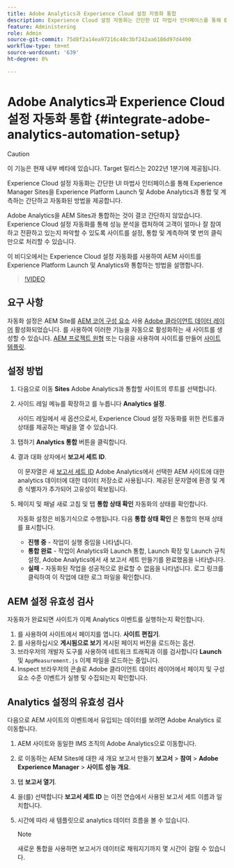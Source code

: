 ```yaml
---
title: Adobe Analytics과 Experience Cloud 설정 자동화 통합
description: Experience Cloud 설정 자동화는 간단한 UI 마법사 인터페이스를 통해 Experience Manager Sites을 Experience Platform Launch 및 Adobe Analytics과 통합 및 계측하는 간단하고 자동화된 방법을 제공합니다. 자체 사이트에서 자동화된 설정을 사용하는 방법을 알아봅니다.
feature: Administering
role: Admin
source-git-commit: 75d8f2a14ea97216c48c3bf242aa6186d97d4490
workflow-type: tm+mt
source-wordcount: '639'
ht-degree: 0%

---
```



# Adobe Analytics과 Experience Cloud 설정 자동화 통합 {#integrate-adobe-analytics-automation-setup}

>[!CAUTION]
>
> 이 기능은 현재 내부 베타에 있습니다. Target 릴리스는 2022년 1분기에 제공됩니다.

Experience Cloud 설정 자동화는 간단한 UI 마법사 인터페이스를 통해 Experience Manager Sites을 Experience Platform Launch 및 Adobe Analytics과 통합 및 계측하는 간단하고 자동화된 방법을 제공합니다.

Adobe Analytics을 AEM Sites과 통합하는 것이 결코 간단하지 않았습니다. Experience Cloud 설정 자동화를 통해 성능 분석을 캡처하여 고객이 얼마나 잘 참여하고 전환하고 있는지 파악할 수 있도록 사이트를 설정, 통합 및 계측하여 몇 번의 클릭만으로 처리할 수 있습니다.

이 비디오에서는 Experience Cloud 설정 자동화를 사용하여 AEM 사이트를 Experience Platform Launch 및 Analytics와 통합하는 방법을 설명합니다.

>[!VIDEO](https://video.tv.adobe.com/v/339605/?quality=12)

## 요구 사항

자동화 설정은 AEM Site를 [AEM 코어 구성 요소](https://experienceleague.adobe.com/docs/experience-manager-core-components/using/introduction.html?lang=ko-KR) 사용 [Adobe 클라이언트 데이터 레이어](https://experienceleague.adobe.com/docs/experience-manager-core-components/using/developing/data-layer/overview.html) 활성화되었습니다. 를 사용하여 이러한 기능을 자동으로 활성화하는 새 사이트를 생성할 수 있습니다. [AEM 프로젝트 원형](https://experienceleague.adobe.com/docs/experience-manager-core-components/using/developing/archetype/overview.html) 또는 다음을 사용하여 사이트를 만들어 [사이트 템플릿](/help/journey-sites/quick-site/create-site.md).

## 설정 방법

1. 다음으로 이동 **Sites** Adobe Analytics과 통합할 사이트의 루트를 선택합니다.
1. 사이드 레일 메뉴를 확장하고 를 누릅니다 **Analytics 설정**.

   사이드 레일에서 새 옵션으로서, Experience Cloud 설정 자동화를 위한 컨트롤과 상태를 제공하는 패널을 열 수 있습니다.
1. 탭하기 **Analytics 통합** 버튼을 클릭합니다.
1. 결과 대화 상자에서 **보고서 세트 ID**.

   이 문자열은 새 [보고서 세트 ID](https://experienceleague.adobe.com/docs/analytics/admin/manage-report-suites/new-report-suite/t-create-a-report-suite.html?lang=en) Adobe Analytics에서 선택한 AEM 사이트에 대한 analytics 데이터에 대한 데이터 저장소로 사용됩니다. 제공된 문자열에 환경 및 계층 식별자가 추가되어 고유성이 확보됩니다.

1. 페이지 및 패널 새로 고침 및 탭 **통합 상태 확인** 자동화의 상태를 확인합니다.

   자동화 설정은 비동기식으로 수행됩니다. 다음 **통합 상태 확인** 은 통합의 현재 상태를 표시합니다.

   * **진행 중** - 작업이 실행 중임을 나타냅니다.
   * **통합 완료** - 작업이 Analytics와 Launch 통합, Launch 확장 및 Launch 규칙 설정, Adobe Analytics에서 새 보고서 세트 만들기를 완료했음을 나타냅니다.
   * **실패** - 자동화된 작업을 성공적으로 완료할 수 없음을 나타냅니다. 로그 링크를 클릭하여 이 작업에 대한 로그 파일을 확인합니다.

## AEM 설정 유효성 검사

자동화가 완료되면 사이트가 이제 Analytics 이벤트를 실행하는지 확인합니다.

1. 를 사용하여 사이트에서 페이지를 엽니다. **사이트 편집기**.
1. 를 사용하십시오 **게시됨으로 보기** 게시된 페이지 버전을 로드하는 옵션.
1. 브라우저의 개발자 도구를 사용하여 네트워크 트래픽과 이를 검사합니다 **Launch** 및 `AppMeasurement.js` 이제 파일을 로드하는 중입니다.
1. Inspect 브라우저의 콘솔로 Adobe 클라이언트 데이터 레이어에서 페이지 및 구성 요소 수준 이벤트가 실행 및 수집되는지 확인합니다.

## Analytics 설정의 유효성 검사

다음으로 AEM 사이트의 이벤트에서 유입되는 데이터를 보려면 Adobe Analytics 로 이동합니다.

1. AEM 사이트와 동일한 IMS 조직의 Adobe Analytics으로 이동합니다.
1. 로 이동하는 AEM Sites에 대한 새 개요 보고서 만들기 **보고서** > **참여** > **Adobe Experience Manager** > **사이트 성능 개요**.
1. 탭 **보고서 열기**.
1. 을(를) 선택합니다 **보고서 세트 ID** 는 이전 연습에서 사용된 보고서 세트 이름과 일치합니다.
1. 시간에 따라 새 템플릿으로 analytics 데이터 흐름을 볼 수 있습니다.

   >[!NOTE]
   >
   > 새로운 통합을 사용하면 보고서가 데이터로 채워지기까지 몇 시간이 걸릴 수 있습니다.
